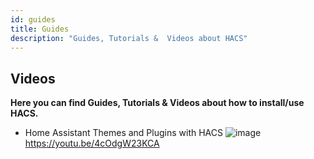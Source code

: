 ```yaml
---
id: guides
title: Guides
description: "Guides, Tutorials &  Videos about HACS"
---
```


## Videos

**Here you can find Guides, Tutorials & Videos about how  to install/use HACS.**

- Home Assistant Themes and Plugins with HACS ![image](/img/hacs-video1.png)   
https://youtu.be/4cOdgW23KCA
